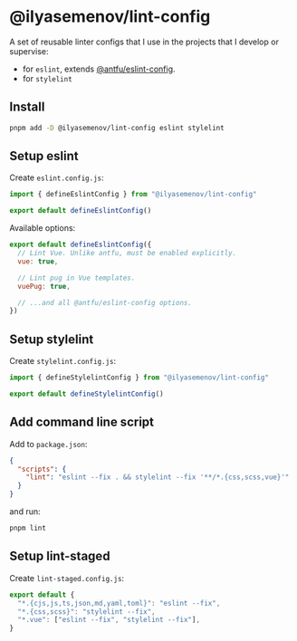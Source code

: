 # @ilyasemenov/lint-config

A set of reusable linter configs that I use in the projects that I develop or supervise:

- for `eslint`, extends [@antfu/eslint-config](https://github.com/antfu/eslint-config).
- for `stylelint`

## Install

```sh
pnpm add -D @ilyasemenov/lint-config eslint stylelint
```

## Setup eslint

Create `eslint.config.js`:

```js
import { defineEslintConfig } from "@ilyasemenov/lint-config"

export default defineEslintConfig()
```

Available options:

```js
export default defineEslintConfig({
  // Lint Vue. Unlike antfu, must be enabled explicitly.
  vue: true,

  // Lint pug in Vue templates.
  vuePug: true,

  // ...and all @antfu/eslint-config options.
})
```

## Setup stylelint

Create `stylelint.config.js`:

```js
import { defineStylelintConfig } from "@ilyasemenov/lint-config"

export default defineStylelintConfig()
```

## Add command line script

Add to `package.json`:

```json
{
  "scripts": {
    "lint": "eslint --fix . && stylelint --fix '**/*.{css,scss,vue}'"
  }
}
```

and run:

```sh
pnpm lint
```

## Setup lint-staged

Create `lint-staged.config.js`:

```js
export default {
  "*.{cjs,js,ts,json,md,yaml,toml}": "eslint --fix",
  "*.{css,scss}": "stylelint --fix",
  "*.vue": ["eslint --fix", "stylelint --fix"],
}
```
